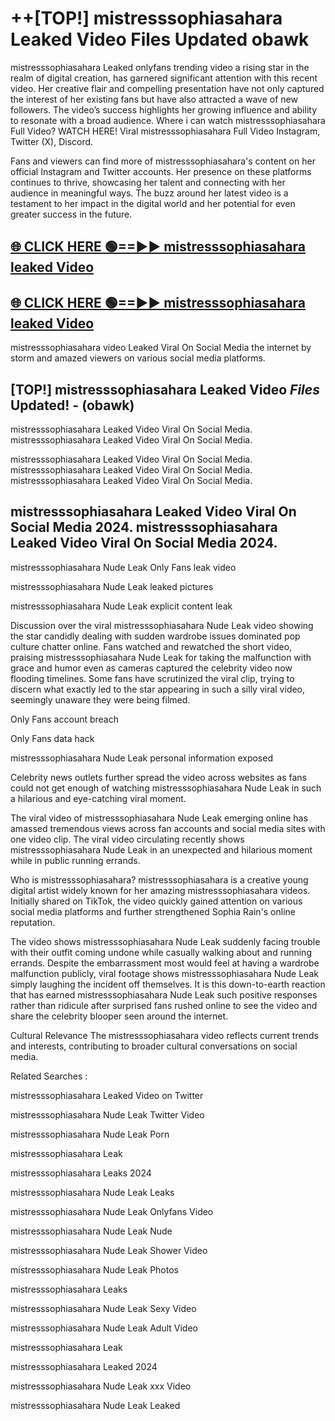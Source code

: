 # ++[TOP!] mistresssophiasahara Leaked Video Files Updated obawk<br>

mistresssophiasahara Leaked onlyfans trending video a rising star in the realm of digital creation, has garnered significant attention with this recent video. Her creative flair and compelling presentation have not only captured the interest of her existing fans but have also attracted a wave of new followers. The video’s success highlights her growing influence and ability to resonate with a broad audience.
Where i can watch mistresssophiasahara Full Video? WATCH HERE! Viral mistresssophiasahara Full Video Instagram, Twitter (X), Discord.


Fans and viewers can find more of mistresssophiasahara's content on her official Instagram and Twitter accounts. Her presence on these platforms continues to thrive, showcasing her talent and connecting with her audience in meaningful ways. The buzz around her latest video is a testament to her impact in the digital world and her potential for even greater success in the future.


## [🌐 CLICK HERE 🟢==►► mistresssophiasahara leaked Video ](https://xnudes.xyz/go)

## [🌐 CLICK HERE 🟢==►► mistresssophiasahara leaked Video ](https://xnudes.xyz/go)



mistresssophiasahara video Leaked Viral On Social Media the internet by storm and amazed viewers on various social media platforms.


## [TOP!] mistresssophiasahara Leaked Video *Files* Updated! - (obawk)

mistresssophiasahara Leaked Video Viral On Social Media. mistresssophiasahara Leaked Video Viral On Social Media.

mistresssophiasahara Leaked Video Viral On Social Media. mistresssophiasahara Leaked Video Viral On Social Media. mistresssophiasahara Leaked Video Viral On Social Media.


## mistresssophiasahara Leaked Video Viral On Social Media 2024. mistresssophiasahara Leaked Video Viral On Social Media 2024.
mistresssophiasahara Nude Leak Only Fans leak video

mistresssophiasahara Nude Leak leaked pictures

mistresssophiasahara Nude Leak explicit content leak

Discussion over the viral mistresssophiasahara Nude Leak video showing the star candidly dealing with sudden wardrobe issues dominated pop culture chatter online. Fans watched and rewatched the short video, praising mistresssophiasahara Nude Leak for taking the malfunction with grace and humor even as cameras captured the celebrity video now flooding timelines. Some fans have scrutinized the viral clip, trying to discern what exactly led to the star appearing in such a silly viral video, seemingly unaware they were being filmed.


Only Fans account breach

Only Fans data hack

mistresssophiasahara Nude Leak personal information exposed

Celebrity news outlets further spread the video across websites as fans could not get enough of watching mistresssophiasahara Nude Leak in such a hilarious and eye-catching viral moment.


The viral video of mistresssophiasahara Nude Leak emerging online has amassed tremendous views across fan accounts and social media sites with one video clip. The viral video circulating recently shows mistresssophiasahara Nude Leak in an unexpected and hilarious moment while in public running errands.


Who is mistresssophiasahara? mistresssophiasahara is a creative young digital artist widely known for her amazing mistresssophiasahara videos. Initially shared on TikTok, the video quickly gained attention on various social media platforms and further strengthened Sophia Rain's online reputation.

The video shows mistresssophiasahara Nude Leak suddenly facing trouble with their outfit coming undone while casually walking about and running errands. Despite the embarrassment most would feel at having a wardrobe malfunction publicly, viral footage shows mistresssophiasahara Nude Leak simply laughing the incident off themselves. It is this down-to-earth reaction that has earned mistresssophiasahara Nude Leak such positive responses rather than ridicule after surprised fans rushed online to see the video and share the celebrity blooper seen around the internet.

Cultural Relevance The mistresssophiasahara video reflects current trends and interests, contributing to broader cultural conversations on social media.

Related Searches :

mistresssophiasahara Leaked Video on Twitter

mistresssophiasahara Nude Leak Twitter Video

mistresssophiasahara Nude Leak Porn

mistresssophiasahara Leak 

mistresssophiasahara Leaks 2024

mistresssophiasahara Nude Leak Leaks

mistresssophiasahara Nude Leak Onlyfans Video

mistresssophiasahara Nude Leak Nude

mistresssophiasahara Nude Leak Shower Video

mistresssophiasahara Nude Leak Photos

mistresssophiasahara Leaks

mistresssophiasahara Nude Leak Sexy Video

mistresssophiasahara Nude Leak Adult Video

mistresssophiasahara Leak

mistresssophiasahara Leaked 2024

mistresssophiasahara Nude Leak xxx Video

mistresssophiasahara Nude Leak Leaked